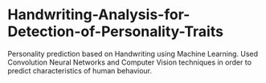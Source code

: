 # Handwriting-Analysis-for-Detection-of-Personality-Traits


Personality prediction based on Handwriting using Machine
Learning. Used Convolution Neural Networks and Computer
Vision techniques in order to predict characteristics of human
behaviour.
